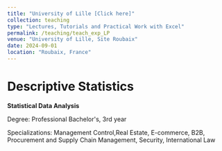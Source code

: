 ```yaml
---
title: "University of Lille [Click here]"
collection: teaching
type: "Lectures, Tutorials and Practical Work with Excel"
permalink: /teaching/teach_exp_LP
venue: "University of Lille, Site Roubaix"
date: 2024-09-01
location: "Roubaix, France"
---
```


# Descriptive Statistics

**Statistical Data Analysis**

Degree: Professional Bachelor's, 3rd year

Specializations: Management Control,Real Estate, E-commerce, B2B, Procurement and Supply Chain Management, Security, International Law

